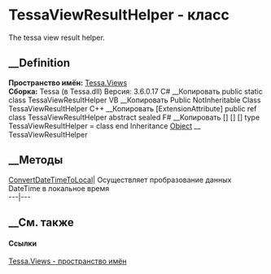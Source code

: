 # TessaViewResultHelper - класс
The tessa view result helper.
## __Definition
 **Пространство имён:** [Tessa.Views](N_Tessa_Views.htm)  
 **Сборка:** Tessa (в Tessa.dll) Версия: 3.6.0.17
C# __Копировать
     public static class TessaViewResultHelper
VB __Копировать
    <ExtensionAttribute>
    Public NotInheritable Class TessaViewResultHelper
C++ __Копировать
    [ExtensionAttribute]
    public ref class TessaViewResultHelper abstract sealed
F# __Копировать
     [<AbstractClassAttribute>]
    [<SealedAttribute>]
    [<ExtensionAttribute>]
    type TessaViewResultHelper = class end
Inheritance
    [Object](https://learn.microsoft.com/dotnet/api/system.object) __ TessaViewResultHelper
##  __Методы
[ConvertDateTimeToLocal](M_Tessa_Views_TessaViewResultHelper_ConvertDateTimeToLocal.htm)|
Осуществляет пробразование данных DateTime в локальное время  
---|---  
## __См. также
#### Ссылки
[Tessa.Views - пространство имён](N_Tessa_Views.htm)
